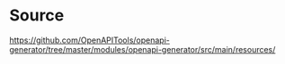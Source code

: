# Source

https://github.com/OpenAPITools/openapi-generator/tree/master/modules/openapi-generator/src/main/resources/

